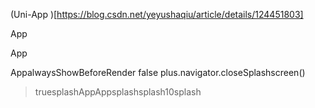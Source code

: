 

(Uni-App )[https://blog.csdn.net/yeyushaqiu/article/details/124451803]

App

App

AppalwaysShowBeforeRender false plus.navigator.closeSplashscreen() 
>truesplashAppAppsplashsplash10splash

